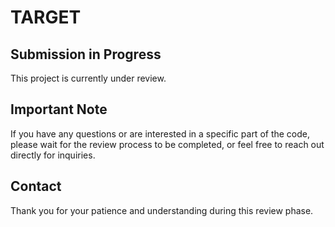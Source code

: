 # TARGET
## Submission in Progress
This project is currently under review.

## Important Note
If you have any questions or are interested in a specific part of the code, please wait for the review process to be completed, or feel free to reach out directly for inquiries.

## Contact
Thank you for your patience and understanding during this review phase.
